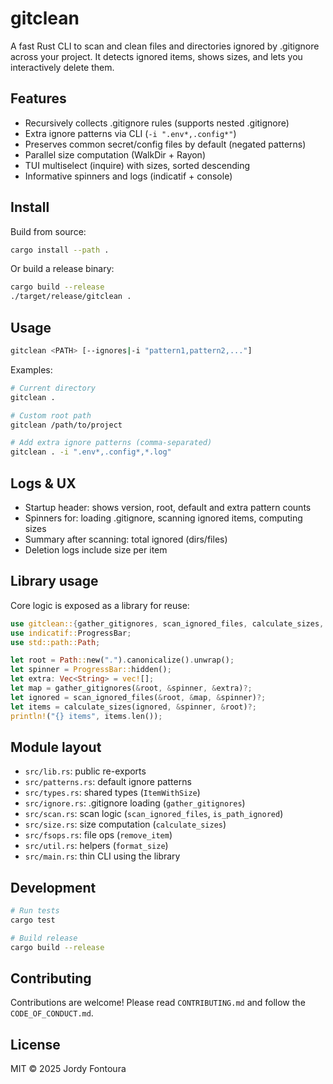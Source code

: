 # gitclean

A fast Rust CLI to scan and clean files and directories ignored by .gitignore across your project. It detects ignored items, shows sizes, and lets you interactively delete them.

## Features

- Recursively collects .gitignore rules (supports nested .gitignore)
- Extra ignore patterns via CLI (`-i ".env*,.config*"`)
- Preserves common secret/config files by default (negated patterns)
- Parallel size computation (WalkDir + Rayon)
- TUI multiselect (inquire) with sizes, sorted descending
- Informative spinners and logs (indicatif + console)

## Install

Build from source:

```bash
cargo install --path .
```

Or build a release binary:

```bash
cargo build --release
./target/release/gitclean .
```

## Usage

```bash
gitclean <PATH> [--ignores|-i "pattern1,pattern2,..."]
```

Examples:

```bash
# Current directory
gitclean .

# Custom root path
gitclean /path/to/project

# Add extra ignore patterns (comma-separated)
gitclean . -i ".env*,.config*,*.log"
```

## Logs & UX

- Startup header: shows version, root, default and extra pattern counts
- Spinners for: loading .gitignore, scanning ignored items, computing sizes
- Summary after scanning: total ignored (dirs/files)
- Deletion logs include size per item

## Library usage

Core logic is exposed as a library for reuse:

```rust
use gitclean::{gather_gitignores, scan_ignored_files, calculate_sizes, format_size};
use indicatif::ProgressBar;
use std::path::Path;

let root = Path::new(".").canonicalize().unwrap();
let spinner = ProgressBar::hidden();
let extra: Vec<String> = vec![];
let map = gather_gitignores(&root, &spinner, &extra)?;
let ignored = scan_ignored_files(&root, &map, &spinner)?;
let items = calculate_sizes(ignored, &spinner, &root)?;
println!("{} items", items.len());
```

## Module layout

- `src/lib.rs`: public re-exports
- `src/patterns.rs`: default ignore patterns
- `src/types.rs`: shared types (`ItemWithSize`)
- `src/ignore.rs`: .gitignore loading (`gather_gitignores`)
- `src/scan.rs`: scan logic (`scan_ignored_files`, `is_path_ignored`)
- `src/size.rs`: size computation (`calculate_sizes`)
- `src/fsops.rs`: file ops (`remove_item`)
- `src/util.rs`: helpers (`format_size`)
- `src/main.rs`: thin CLI using the library

## Development

```bash
# Run tests
cargo test

# Build release
cargo build --release
```

## Contributing

Contributions are welcome! Please read `CONTRIBUTING.md` and follow the `CODE_OF_CONDUCT.md`.

## License

MIT © 2025 Jordy Fontoura

